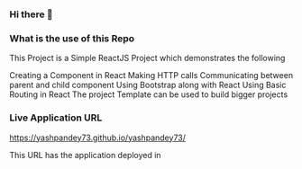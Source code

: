 ### Hi there 👋

### What is the use of this Repo

This Project is a Simple ReactJS Project which demonstrates the following

Creating a Component in React
Making HTTP calls
Communicating between parent and child component
Using Bootstrap along with React
Using Basic Routing in React
The project Template can be used to build bigger projects

### Live Application URL

https://yashpandey73.github.io/yashpandey73/

This URL has the application deployed in
<!--
**yashpandey73/yashpandey73** is a ✨ _special_ ✨ repository because its `README.md` (this file) appears on your GitHub profile.

Here are some ideas to get you started:

- 🔭 I’m currently working on ...
- 🌱 I’m currently learning ...
- 👯 I’m looking to collaborate on ...
- 🤔 I’m looking for help with ...
- 💬 Ask me about ...
- 📫 How to reach me: ...
- 😄 Pronouns: ...
- ⚡ Fun fact: ...
-->
